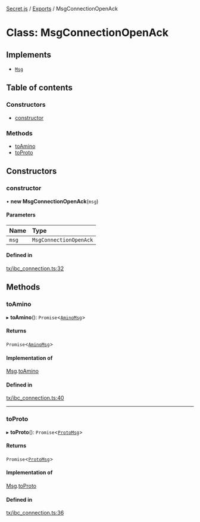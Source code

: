 [Secret.js](../README.md) / [Exports](../modules.md) / MsgConnectionOpenAck

# Class: MsgConnectionOpenAck

## Implements

- [`Msg`](../interfaces/Msg.md)

## Table of contents

### Constructors

- [constructor](MsgConnectionOpenAck.md#constructor)

### Methods

- [toAmino](MsgConnectionOpenAck.md#toamino)
- [toProto](MsgConnectionOpenAck.md#toproto)

## Constructors

### constructor

• **new MsgConnectionOpenAck**(`msg`)

#### Parameters

| Name | Type |
| :------ | :------ |
| `msg` | `MsgConnectionOpenAck` |

#### Defined in

[tx/ibc_connection.ts:32](https://github.com/scrtlabs/secret.js/blob/839fe3d/src/tx/ibc_connection.ts#L32)

## Methods

### toAmino

▸ **toAmino**(): `Promise`<[`AminoMsg`](../modules.md#aminomsg)\>

#### Returns

`Promise`<[`AminoMsg`](../modules.md#aminomsg)\>

#### Implementation of

[Msg](../interfaces/Msg.md).[toAmino](../interfaces/Msg.md#toamino)

#### Defined in

[tx/ibc_connection.ts:40](https://github.com/scrtlabs/secret.js/blob/839fe3d/src/tx/ibc_connection.ts#L40)

___

### toProto

▸ **toProto**(): `Promise`<[`ProtoMsg`](../interfaces/ProtoMsg.md)\>

#### Returns

`Promise`<[`ProtoMsg`](../interfaces/ProtoMsg.md)\>

#### Implementation of

[Msg](../interfaces/Msg.md).[toProto](../interfaces/Msg.md#toproto)

#### Defined in

[tx/ibc_connection.ts:36](https://github.com/scrtlabs/secret.js/blob/839fe3d/src/tx/ibc_connection.ts#L36)
